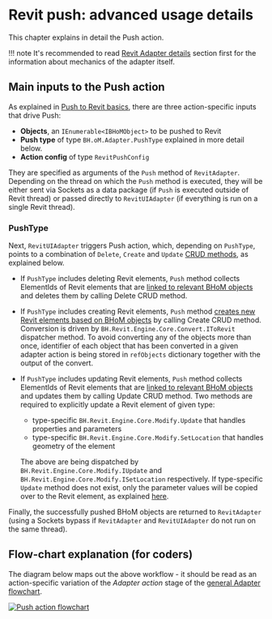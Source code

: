# Revit push: advanced usage details

This chapter explains in detail the Push action.

!!! note 
    It's recommended to read [Revit Adapter details](Revit-Adapter-Details) section first for the information about mechanics of the adapter itself.

## Main inputs to the Push action
As explained in [Push to Revit basics](Push-to-Revit-basics), there are three action-specific inputs that drive Push:

- **Objects**, an `IEnumerable<IBHoMObject>` to be pushed to Revit
- **Push type** of type `BH.oM.Adapter.PushType` explained in more detail below.
- **Action config** of type `RevitPushConfig`

They are specified as arguments of the `Push` method of `RevitAdapter`. Depending on the thread on which the `Push` method is executed, they will be either sent via Sockets as a data package (if `Push` is executed outside of Revit thread) or passed directly to `RevitUIAdapter` (if everything is run on a single Revit thread).

### PushType

Next, `RevitUIAdapter` triggers Push action, which, depending on `PushType`, points to a combination of `Delete`, `Create` and `Update` [CRUD methods](https://github.com/BHoM/documentation/wiki/Adapter-Actions#the-crud-paradigm), as explained below. 

- If `PushType` includes deleting Revit elements, `Push` method collects ElementIds of Revit elements that are [linked to relevant BHoM objects](BHoM-vs-Revit-identity) and deletes them by calling Delete CRUD method.
- If `PushType` includes creating Revit elements, `Push` method [creates new Revit elements based on BHoM objects](Revit-BHoM-conversion#conversion-to-revit) by calling Create CRUD method. Conversion is driven by `BH.Revit.Engine.Core.Convert.IToRevit` dispatcher method. To avoid converting any of the objects more than once, identifier of each object that has been converted in a given adapter action is being stored in `refObjects` dictionary together with the output of the convert.
- If `PushType` includes updating Revit elements, `Push` method collects ElementIds of Revit elements that are [linked to relevant BHoM objects](BHoM-vs-Revit-identity) and updates them by calling Update CRUD method. Two methods are required to explicitly update a Revit element of given type:
    - type-specific `BH.Revit.Engine.Core.Modify.Update` that handles properties and parameters
    - type-specific `BH.Revit.Engine.Core.Modify.SetLocation` that handles geometry of the element
    
    The above are being dispatched by `BH.Revit.Engine.Core.Modify.IUpdate` and `BH.Revit.Engine.Core.Modify.ISetLocation` respectively. If type-specific `Update` method does not exist, only the parameter values will be copied over to the Revit element, as explained [here](https://github.com/BHoM/Revit_Toolkit/wiki/Handling-of-Parameters).

Finally, the successfully pushed BHoM objects are returned to `RevitAdapter` (using a Sockets bypass if `RevitAdapter` and `RevitUIAdapter` do not run on the same thread).

## Flow-chart explanation (for coders)

The diagram below maps out the above workflow - it should be read as an action-specific variation of the _Adapter action_ stage of the [general Adapter flowchart](Revit-Adapter-Details).

[![Push action flowchart](https://user-images.githubusercontent.com/26874773/78884885-f046b600-7a5b-11ea-9f5e-6d582dcfb889.png)](https://user-images.githubusercontent.com/26874773/78884885-f046b600-7a5b-11ea-9f5e-6d582dcfb889.png)